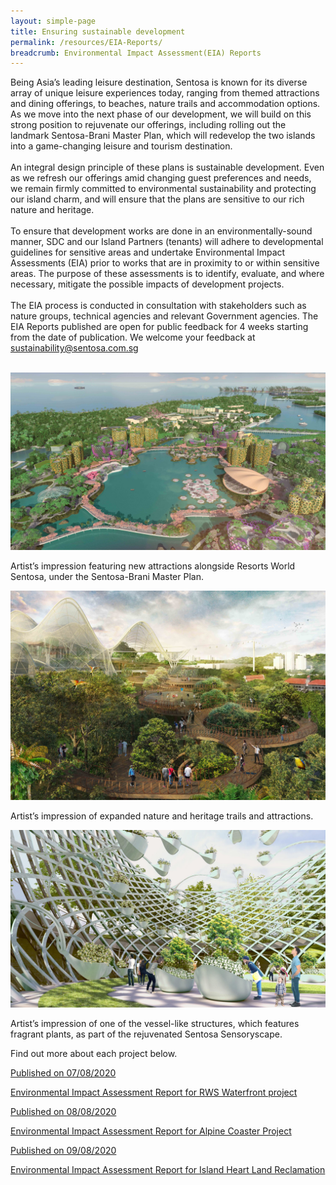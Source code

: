 ```yaml
---
layout: simple-page 
title: Ensuring sustainable development 
permalink: /resources/EIA-Reports/
breadcrumb: Environmental Impact Assessment(EIA) Reports
---
```


<div>
   <p>Being Asia’s leading leisure destination, Sentosa is known for its diverse array of unique leisure experiences today, ranging from themed attractions and dining offerings, to beaches, nature trails and accommodation options. As we move into the next phase of our development, we will build on this strong position to rejuvenate our offerings, including rolling out the landmark Sentosa-Brani Master Plan, which will redevelop the two islands into a game-changing leisure and tourism destination. 
     <br><br> An integral design principle of these plans is sustainable development. Even as we refresh our offerings amid changing guest preferences and needs, we remain firmly committed to environmental sustainability and protecting our island charm, and will ensure that the plans are sensitive to our rich nature and heritage.
   <br><br>To ensure that development works are done in an environmentally-sound manner, SDC and our Island Partners (tenants) will adhere to developmental guidelines for sensitive areas and undertake Environmental Impact Assessments (EIA) prior to works that are in proximity to or within sensitive areas. The purpose of these assessments is to identify, evaluate, and where necessary, mitigate the possible impacts of development projects.
  <br><br>The EIA process is conducted in consultation with stakeholders such as nature groups, technical agencies and relevant Government agencies. The EIA Reports published are open for public feedback for 4 weeks starting from the date of publication. We welcome your feedback at <a href="mailto:sustainability@sentosa.com.sg">sustainability@sentosa.com.sg</a></p><br/>
</div>

<div class="EIAImageRow">
    <div class="EIAImageRow_Col">
        <img src="/images/eia/2.jpg" alt="image1">
        <p>Artist’s impression featuring new attractions alongside Resorts World Sentosa, under the Sentosa-Brani Master Plan.</p>
    </div>
    <div class="EIAImageRow_Col">
       <img src="/images/eia/4.jpg" alt="image1">
       <p>Artist’s impression of expanded nature and heritage trails and attractions.</p>
    </div>
   <div class="EIAImageRow_Col">
       <img src="/images/eia/16.jpg" alt="image1">
       <p>Artist’s impression of one of the vessel-like structures, which features fragrant plants, as part of the rejuvenated Sentosa Sensoryscape.</p>
    </div>
</div>

<div class="row">
   Find out more about each project below.
</div>

<div id="eia_content">
   <a id="eia_link_box" href="/resources/Environmental-Reports/reportPages/rws-waterfront-project/">
      <div class="eia_report">
         <p>Published on 07/08/2020</p>
         <p>Environmental Impact Assessment Report for RWS Waterfront project</p>
      </div>
   </a>
   <a id="eia_link_box" href="/resources/Environmental-Reports/reportPages/alpine-coaster-project/">
      <div class="eia_report">
         <p>Published on 08/08/2020</p>
         <p>Environmental Impact Assessment Report for Alpine Coaster Project</p>
      </div>
   </a>
   <a id="eia_link_box" href="/resources/Environmental-Reports/reportPages/island-heart-land-reclamation/">
      <div class="eia_report">
         <p>Published on 09/08/2020</p>
         <p>Environmental Impact Assessment Report for Island Heart Land Reclamation</p>
      </div>
   </a>
</div>


